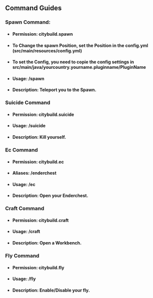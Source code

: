 ## Command Guides

### Spawn Command:
- #### Permission: citybuild.spawn
- #### To Change the spawn Position, set the Position in the config.yml (src/main/resources/config.yml)
- #### To set the Config, you need to copie the config settings in src/main/java/yourcountry.yourname.pluginname/PluginName
- #### Usage: /spawn
- #### Description: Teleport you to the Spawn.

### Suicide Command
- #### Permission: citybuild.suicide
- #### Usage: /suicide
- #### Description: Kill yourself.

### Ec Command
- #### Permission: citybuild.ec
- #### Aliases: /enderchest
- #### Usage: /ec
- #### Description: Open your Enderchest.

### Craft Command
- #### Permission: citybuild.craft
- #### Usage: /craft
- #### Description: Open a Workbench.

### Fly Command
- #### Permission: citybuild.fly
- #### Usage: /fly
- #### Description: Enable/Disable your fly.